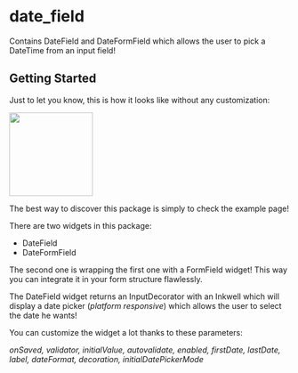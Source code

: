 # date_field

Contains DateField and DateFormField which allows the user to pick a DateTime from an input field!

## Getting Started

Just to let you know, this is how it looks like without any customization:

<img src='https://raw.githubusercontent.com/GaspardMerten/date_field/master/example/example.png' height='150px'></img>

The best way to discover this package is simply to check the example page!

There are two widgets in this package:

- DateField
- DateFormField

The second one is wrapping the first one with a FormField widget! This way you can integrate it in your form structure flawlessly.

The DateField widget returns an InputDecorator with an Inkwell which will display a date picker (*platform responsive*) which allows the user to select the date he wants!

You can customize the widget a lot thanks to these parameters:

<i>onSaved, validator, initialValue, autovalidate, enabled, firstDate, lastDate, label, dateFormat, decoration, initialDatePickerMode</i>
